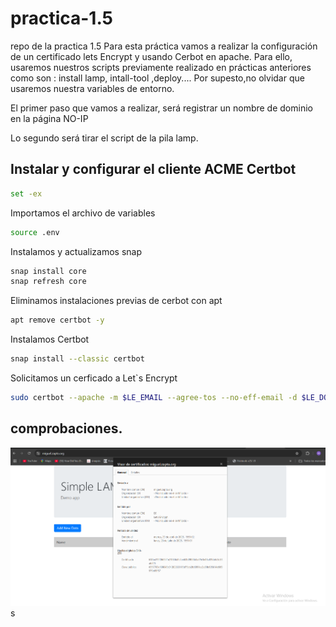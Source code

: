# practica-1.5
repo de la practica 1.5
Para esta práctica vamos a realizar la configuración de un certificado lets Encrypt y usando Cerbot en apache.
Para ello, usaremos nuestros scripts previamente realizado en prácticas anteriores como son : install lamp, intall-tool ,deploy....
Por supesto,no olvidar que usaremos nuestra variables de entorno.

El primer paso que vamos a realizar, será registrar un nombre de dominio en la página NO-IP

Lo segundo será tirar el script de la pila lamp.

## Instalar y configurar el cliente ACME Certbot

```bash
set -ex
```
Importamos el archivo de variables

```bash
source .env
```

Instalamos y actualizamos snap

```bash
snap install core
snap refresh core
```

Eliminamos instalaciones previas de cerbot con apt

```bash
apt remove certbot -y
```

Instalamos Certbot

```bash
snap install --classic certbot
```

Solicitamos un cerficado a Let`s Encrypt

```bash
sudo certbot --apache -m $LE_EMAIL --agree-tos --no-eff-email -d $LE_DOMAIN --non-interactive
```

## comprobaciones.

![](/images/practica-1.5.png)
s